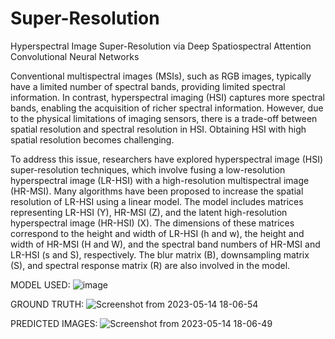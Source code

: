 # Super-Resolution
Hyperspectral Image Super-Resolution via Deep Spatiospectral Attention Convolutional Neural Networks

Conventional multispectral images (MSIs), such as RGB images, typically have a limited number of spectral bands, providing limited spectral information. In contrast, hyperspectral imaging (HSI) captures more spectral bands, enabling the acquisition of richer spectral information. However, due to the physical limitations of imaging sensors, there is a trade-off between spatial resolution and spectral resolution in HSI. Obtaining HSI with high spatial resolution becomes challenging.

To address this issue, researchers have explored hyperspectral image (HSI) super-resolution techniques, which involve fusing a low-resolution hyperspectral image (LR-HSI) with a high-resolution multispectral image (HR-MSI). Many algorithms have been proposed to increase the spatial resolution of LR-HSI using a linear model. The model includes matrices representing LR-HSI (Y), HR-MSI (Z), and the latent high-resolution hyperspectral image (HR-HSI) (X). The dimensions of these matrices correspond to the height and width of LR-HSI (h and w), the height and width of HR-MSI (H and W), and the spectral band numbers of HR-MSI and LR-HSI (s and S), respectively. The blur matrix (B), downsampling matrix (S), and spectral response matrix (R) are also involved in the model.

MODEL USED:
![image](https://github.com/talhaty/Super-Resolution/assets/73438667/6c7e4e03-840b-488e-b4c5-213f34f22aaa)






GROUND TRUTH:
![Screenshot from 2023-05-14 18-06-54](https://github.com/talhaty/Super-Resolution/assets/73438667/5d60d6aa-1ea0-4bca-a42f-d9a4054b6cd6)


PREDICTED IMAGES:
![Screenshot from 2023-05-14 18-06-49](https://github.com/talhaty/Super-Resolution/assets/73438667/5a748f35-ae35-4441-be02-d9c96f0e7852)

